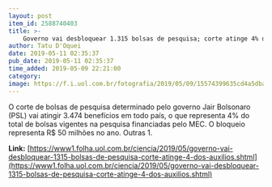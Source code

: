 ```yaml
---
layout: post
item_id: 2588740403
title: >-
    Governo vai desbloquear 1.315 bolsas de pesquisa; corte atinge 4% dos auxílios
author: Tatu D'Oquei
date: 2019-05-11 02:35:37
pub_date: 2019-05-11 02:35:37
time_added: 2019-05-09 22:21:00
category: 
image: https://f.i.uol.com.br/fotografia/2019/05/09/15574399635cd4a5dbabc42_1557439963_3x2_rt.jpg
---
```


O corte de bolsas de pesquisa determinado pelo governo Jair Bolsonaro (PSL) vai atingir 3.474 benefícios em todo país, o que representa 4% do total de bolsas vigentes na pesquisa financiadas pelo MEC. O bloqueio representa R$ 50 milhões no ano. Outras 1.

**Link:** [https://www1.folha.uol.com.br/ciencia/2019/05/governo-vai-desbloquear-1315-bolsas-de-pesquisa-corte-atinge-4-dos-auxilios.shtml](https://www1.folha.uol.com.br/ciencia/2019/05/governo-vai-desbloquear-1315-bolsas-de-pesquisa-corte-atinge-4-dos-auxilios.shtml)

